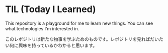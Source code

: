 # TIL (Today I Learned)

This repository is a playground for me to learn new things. You can see what technologies I'm interested in.

このレポジトリは新たな物事を学ぶためのものです。レポジトリを見ればだいたい何に興味を持っているかわかると思います。
